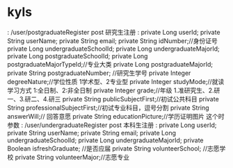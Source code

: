 # kyls

:
/user/postgraduateRegister  post  研究生注册
:
private Long userId;
private String userName;
private String email;
private String idNumber;//身份证号
private Long undergraduateSchoolId;
private Long undergraduateMajorId;
private Long postgraduateSchoolId;
private Long postgraduateMajorTypeId;//专业大类
private Long postgraduateMajorId;
private String postgraduateNumber; //研究生学号
private Integer degreeNature;//学位性质 1学术型、2专业型
private Integer studyMode;//就读学习方式 1:全日制、2:非全日制
private Integer grade;//年级 1.准研究生、2.研一、3.研二、4.研三
private String publicSubjectFirst;//初试公共科目
private String professionalSubjectFirst;//初试专业科目，逗号分割
private String answerWill;// 回答意愿
private String educationPicture;//学历证明图片 这个时参数
:
  /user/undergraduateRegister  post  本科生注册
:
private Long userId;
private String userName;
private String email;
private Long undergraduateSchoolId;
private Long undergraduateMajorId;
private Boolean isfreshGraduate; //是否应届
private String volunteerSchool; //志愿学校
private String volunteerMajor;//志愿专业
